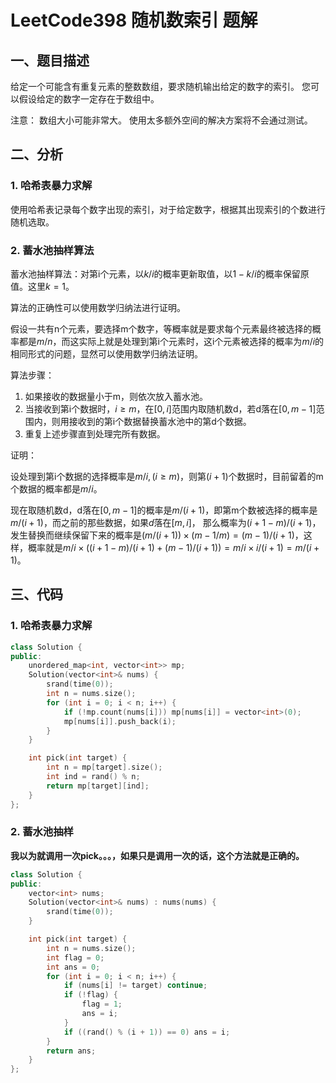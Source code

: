 # LeetCode398 随机数索引 题解

## 一、题目描述

给定一个可能含有重复元素的整数数组，要求随机输出给定的数字的索引。 您可以假设给定的数字一定存在于数组中。

注意：
数组大小可能非常大。 使用太多额外空间的解决方案将不会通过测试。



## 二、分析

### 1. 哈希表暴力求解

使用哈希表记录每个数字出现的索引，对于给定数字，根据其出现索引的个数进行随机选取。



### 2. 蓄水池抽样算法

蓄水池抽样算法：对第i个元素，以$k / i$的概率更新取值，以$1-k/i$的概率保留原值。这里$k=1$。

算法的正确性可以使用数学归纳法进行证明。

假设一共有n个元素，要选择m个数字，等概率就是要求每个元素最终被选择的概率都是$m/n$，而这实际上就是处理到第i个元素时，这i个元素被选择的概率为$m/i$的相同形式的问题，显然可以使用数学归纳法证明。

算法步骤：

1. 如果接收的数据量小于m，则依次放入蓄水池。
2. 当接收到第i个数据时，$i \ge m$，在$[0, i]$范围内取随机数d，若d落在$[0, m - 1]$范围内，则用接收到的第i个数据替换蓄水池中的第d个数据。
3. 重复上述步骤直到处理完所有数据。



证明：

设处理到第i个数据的选择概率是$m/i, (i \ge m)$，则第$(i + 1)$个数据时，目前留着的m个数据的概率都是$m / i$。

现在取随机数d，d落在$[0, m - 1]$的概率是$m/(i + 1)$，即第m个数被选择的概率是$m/(i + 1)$，而之前的那些数据，如果$d$落在$[m, i]$， 那么概率为$(i + 1 - m) / (i + 1)$，发生替换而继续保留下来的概率是$(m / (i + 1)) \times (m - 1 / m)=(m - 1)/ (i + 1)$，这样，概率就是$m/i \times ((i + 1 - m) / (i + 1) + (m - 1)/ (i + 1))=m/i\times i / (i + 1)=m/(i + 1)$。



## 三、代码

### 1. 哈希表暴力求解

```c++
class Solution {
public:
    unordered_map<int, vector<int>> mp;
    Solution(vector<int>& nums) {
        srand(time(0));
        int n = nums.size();
        for (int i = 0; i < n; i++) {
            if (!mp.count(nums[i])) mp[nums[i]] = vector<int>(0);
            mp[nums[i]].push_back(i);
        }
    }

    int pick(int target) {
        int n = mp[target].size();
        int ind = rand() % n;
        return mp[target][ind];
    }
};
```



### 2. 蓄水池抽样

**我以为就调用一次pick。。。，如果只是调用一次的话，这个方法就是正确的。**

```c++
class Solution {
public:
    vector<int> nums;
    Solution(vector<int>& nums) : nums(nums) {
        srand(time(0));
    }

    int pick(int target) {
        int n = nums.size();
        int flag = 0;
        int ans = 0;
        for (int i = 0; i < n; i++) {
            if (nums[i] != target) continue;
            if (!flag) {
                flag = 1;
                ans = i;
            }
            if ((rand() % (i + 1)) == 0) ans = i;
        }
        return ans;
    }
};
```


